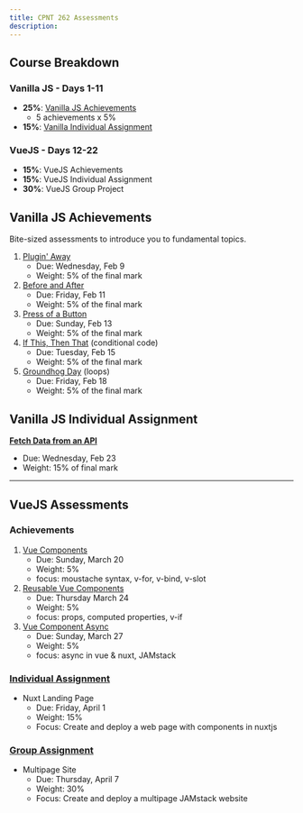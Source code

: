 ```yaml
---
title: CPNT 262 Assessments
description:
---
```


<aside class="sidebar">

## Course Breakdown

### Vanilla JS - Days 1-11

- **25%**: [Vanilla JS Achievements](#vanilla-js-achievements)
  - 5 achievements x 5%
- **15%**: [Vanilla Individual Assignment](vanilla-jS-individual-assignment)

### VueJS - Days 12-22

- **15%**: VueJS Achievements
- **15%**: VueJS Individual Assignment
- **30%**: VueJS Group Project

</aside>

<section class="content">

## Vanilla JS Achievements

Bite-sized assessments to introduce you to fundamental topics.

1. [Plugin' Away](/cpnt-262/assignments/achievement-1)
   - Due: Wednesday, Feb 9
   - Weight: 5% of the final mark
2. [Before and After](/cpnt-262/assignments/achievement-2)
   - Due: Friday, Feb 11
   - Weight: 5% of the final mark
3. [Press of a Button](/cpnt-262/assignments/achievement-3)
   - Due: Sunday, Feb 13
   - Weight: 5% of the final mark
4. [If This, Then That](/cpnt-262/assignments/achievement-4) (conditional code)
   - Due: Tuesday, Feb 15
   - Weight: 5% of the final mark
5. [Groundhog Day](/cpnt-262/assignments/achievement-5) (loops)
   - Due: Friday, Feb 18
   - Weight: 5% of the final mark

## Vanilla JS Individual Assignment

**[Fetch Data from an API](/cpnt-262/assignments/assignment-1)**

- Due: Wednesday, Feb 23
- Weight: 15% of final mark

---

## VueJS Assessments

### Achievements

1. [Vue Components](/content/cpnt-262/assignments/achievement-6.md)
   - Due: Sunday, March 20
   - Weight: 5%
   - focus: moustache syntax, v-for, v-bind, v-slot
2. [Reusable Vue Components](/content/cpnt-262/assignments/achievement-7.md)
   - Due: Thursday March 24
   - Weight: 5%
   - focus: props, computed properties, v-if
3. [Vue Component Async](/content/cpnt-262/assignments/achievement-8.md)
   - Due: Sunday, March 27
   - Weight: 5%
   - focus: async in vue & nuxt, JAMstack

### [Individual Assignment](/content/cpnt-262/assignments/assignment-2.md)

- Nuxt Landing Page
  - Due: Friday, April 1
  - Weight: 15%
  - Focus: Create and deploy a web page with components in nuxtjs

### [Group Assignment](/content/cpnt-262/assignments/assignment-3.md)

- Multipage Site
  - Due: Thursday, April 7
  - Weight: 30%
  - Focus: Create and deploy a multipage JAMstack website

</section>
